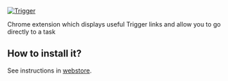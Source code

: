 [![Trigger](https://triggerapp.s3.amazonaws.com/images/google-logo.png)](https://www.triggerapp.com)

Chrome extension which displays useful Trigger links and allow you to go directly to a task

## How to install it?

See instructions in [webstore](https://chrome.google.com/webstore/detail/trigger/afoahikihpadppiahmilbhmjcihlihgd/related?hl=en&gl=AU).
